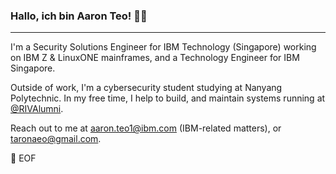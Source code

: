 ### Hallo, ich bin Aaron Teo! 👋🏻

---

I'm a Security Solutions Engineer for IBM Technology (Singapore) working on IBM Z & LinuxONE mainframes, and a Technology Engineer for IBM Singapore.

Outside of work, I'm a cybersecurity student studying at Nanyang Polytechnic. In my free time, I help to build, and maintain systems running at [@RIVAlumni](https://github.com/RIVAlumni).

Reach out to me at aaron.teo1@ibm.com (IBM-related matters), or taronaeo@gmail.com.

💾 EOF
